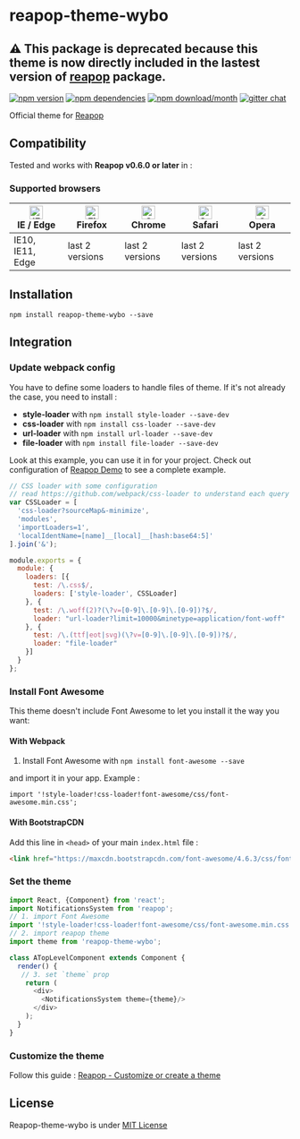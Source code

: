 # reapop-theme-wybo

## :warning: This package is deprecated because this theme is now directly included in the lastest version of [reapop](https://github.com/LouisBarranqueiro/reapop) package. 

[![npm version](https://img.shields.io/npm/v/reapop-theme-wybo.svg?style=flat-square)](https://www.npmjs.com/package/reapop-theme-wybo) [![npm dependencies](https://img.shields.io/david/LouisBarranqueiro/reapop-theme-wybo.svg?style=flat-square)](https://www.npmjs.com/package/reapop-theme-wybo) [![npm download/month](https://img.shields.io/npm/dm/reapop-theme-wybo.svg?style=flat-square)](https://www.npmjs.com/package/reapop-theme-wybo) [![gitter chat](https://img.shields.io/gitter/room/LouisBarranqueiro/reapop-theme-wybo.svg?style=flat-square)](https://gitter.im/LouisBarranqueiro/reapop-theme-wybo)

Official theme for [Reapop](https://github.com/LouisBarranqueiro/reapop)

## Compatibility

Tested and works with **Reapop v0.6.0 or later** in :

### Supported browsers

| [<img src="https://raw.githubusercontent.com/alrra/browser-logos/master/src/edge/edge_48x48.png" alt="IE / Edge" width="24px" height="24px" />](http://godban.github.io/browsers-support-badges/)</br>IE / Edge | [<img src="https://raw.githubusercontent.com/alrra/browser-logos/master/src/firefox/firefox_48x48.png" alt="Firefox" width="24px" height="24px" />](http://godban.github.io/browsers-support-badges/)</br>Firefox | [<img src="https://raw.githubusercontent.com/alrra/browser-logos/master/src/chrome/chrome_48x48.png" alt="Chrome" width="24px" height="24px" />](http://godban.github.io/browsers-support-badges/)</br>Chrome | [<img src="https://raw.githubusercontent.com/alrra/browser-logos/master/src/safari/safari_48x48.png" alt="Safari" width="24px" height="24px" />](http://godban.github.io/browsers-support-badges/)</br>Safari | [<img src="https://raw.githubusercontent.com/alrra/browser-logos/master/src/opera/opera_48x48.png" alt="Opera" width="24px" height="24px" />](http://godban.github.io/browsers-support-badges/)</br>Opera |
| --------- | --------- | --------- | --------- | --------- |
| IE10, IE11, Edge| last 2 versions| last 2 versions| last 2 versions| last 2 versions

## Installation

```
npm install reapop-theme-wybo --save
```

## Integration

### Update webpack config

You have to define some loaders to handle files of theme. If it's not already the case, you need to install :

 - **style-loader** with `npm install style-loader --save-dev`
 - **css-loader** with `npm install css-loader --save-dev`
 - **url-loader** with `npm install url-loader --save-dev`
 - **file-loader** with `npm install file-loader --save-dev`

Look at this example, you can use it in for your project. Check out configuration of [Reapop Demo](https://github.com/LouisBarranqueiro/reapop) to see a complete example.

``` js
// CSS loader with some configuration
// read https://github.com/webpack/css-loader to understand each query parameters
var CSSLoader = [
  'css-loader?sourceMap&-minimize',
  'modules',
  'importLoaders=1',
  'localIdentName=[name]__[local]__[hash:base64:5]'
].join('&');

module.exports = {
  module: {
    loaders: [{
      test: /\.css$/,
      loaders: ['style-loader', CSSLoader]
    }, {
      test: /\.woff(2)?(\?v=[0-9]\.[0-9]\.[0-9])?$/,
      loader: "url-loader?limit=10000&minetype=application/font-woff"
    }, {
      test: /\.(ttf|eot|svg)(\?v=[0-9]\.[0-9]\.[0-9])?$/,
      loader: "file-loader"
    }]
  }
};
```

### Install Font Awesome

This theme doesn't include Font Awesome to let you install it the way you want:

#### With Webpack

1. Install Font Awesome with `npm install font-awesome --save`

and import it in your app. Example :

```
import '!style-loader!css-loader!font-awesome/css/font-awesome.min.css';
```

#### With BootstrapCDN

Add this line in `<head>` of your main `index.html` file :
``` html
<link href="https://maxcdn.bootstrapcdn.com/font-awesome/4.6.3/css/font-awesome.min.css" rel="stylesheet">
```


### Set the theme

``` js
import React, {Component} from 'react';
import NotificationsSystem from 'reapop';
// 1. import Font Awesome
import '!style-loader!css-loader!font-awesome/css/font-awesome.min.css';
// 2. import reapop theme
import theme from 'reapop-theme-wybo';

class ATopLevelComponent extends Component {
  render() {
   // 3. set `theme` prop
    return (
      <div>
        <NotificationsSystem theme={theme}/>
      </div>
    );
  }
}
```

### Customize the theme

Follow this guide : [Reapop - Customize or create a theme](https://github.com/LouisBarranqueiro/reapop/blob/master/docs/api.md#customize-or-create-a-theme)


## License

Reapop-theme-wybo is under [MIT License](https://github.com/LouisBarranqueiro/reapop-theme-wybo/blob/master/LICENSE)
